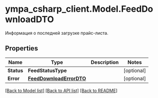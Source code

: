 # ympa_csharp_client.Model.FeedDownloadDTO
Информация о последней загрузке прайс-листа.

## Properties

Name | Type | Description | Notes
------------ | ------------- | ------------- | -------------
**Status** | **FeedStatusType** |  | [optional] 
**Error** | [**FeedDownloadErrorDTO**](FeedDownloadErrorDTO.md) |  | [optional] 

[[Back to Model list]](../README.md#documentation-for-models) [[Back to API list]](../README.md#documentation-for-api-endpoints) [[Back to README]](../README.md)

